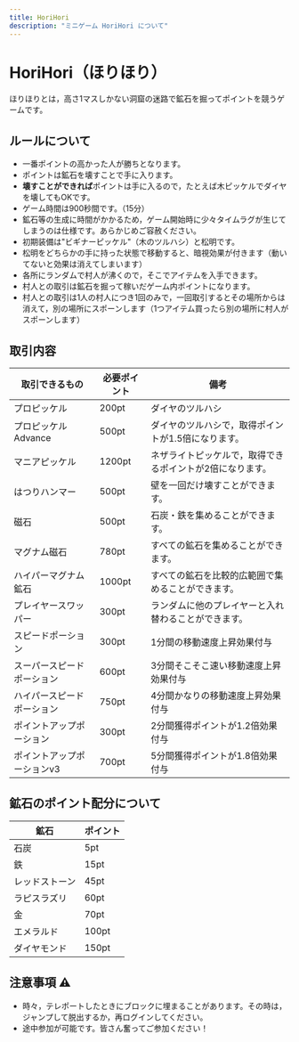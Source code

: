 ```yaml
---
title: HoriHori
description: "ミニゲーム HoriHori について"
---
```

# HoriHori（ほりほり）

ほりほりとは，高さ1マスしかない洞窟の迷路で鉱石を掘ってポイントを競うゲームです。

## ルールについて

* 一番ポイントの高かった人が勝ちとなります。
* ポイントは鉱石を壊すことで手に入ります。
* **壊すことができれば**ポイントは手に入るので，たとえば木ピッケルでダイヤを壊してもOKです。
* ゲーム時間は900秒間です。（15分）
* 鉱石等の生成に時間がかかるため，ゲーム開始時に少々タイムラグが生じてしまうのは仕様です。あらかじめご容赦ください。
* 初期装備は"ビギナーピッケル"（木のツルハシ）と松明です。
* 松明をどちらかの手に持った状態で移動すると、暗視効果が付きます（動いてないと効果は消えてしまいます）
* 各所にランダムで村人が沸くので，そこでアイテムを入手できます。
* 村人との取引は鉱石を掘って稼いだゲーム内ポイントになります。
* 村人との取引は1人の村人につき1回のみで，一回取引するとその場所からは消えて，別の場所にスポーンします（1つアイテム買ったら別の場所に村人がスポーンします）

## 取引内容

| 取引できるもの        | 必要ポイント             | 備考                            |
| -------------- | ------------------ | ----------------------------- |
| <item-sprite name="diamond-pickaxe"/>                 プロピッケル         | 200pt              | ダイヤのツルハシ                      |
| <item-sprite name="diamond-pickaxe"/>                 プロピッケル Advance | 500pt              | ダイヤのツルハシで，取得ポイントが1.5倍になります。   |
| <item-sprite name="netherite-pickaxe"/>               マニアピッケル        | 1200pt             | ネザライトピッケルで，取得できるポイントが2倍になります。 |
| <item-sprite name="golden-pickaxe"/>                  はつりハンマー        | 500pt              | 壁を一回だけ壊すことができます。              |
| <item-sprite name="iron-ingot"/>                      磁石             | 500pt              | 石炭・鉄を集めることができます。              |
| <item-sprite name="netherite-ingot"/>                 マグナム磁石         | 780pt              | すべての鉱石を集めることができます。            |
| <item-sprite name="netherite-ingot"/>                 ハイパーマグナム鉱石     | 1000pt             | すべての鉱石を比較的広範囲で集めることができます。     |
| <item-sprite name="minecart"/>                        プレイヤースワッパー     | 300pt              | ランダムに他のプレイヤーと入れ替わることができます。          |
| <item-sprite name="water-bottle"/>                    スピードポーション      | 300pt              | 1分間の移動速度上昇効果付与                |
| <item-sprite name="water-bottle"/>                    スーパースピードポーション  | 600pt              | 3分間そこそこ速い移動速度上昇効果付与           |
| <item-sprite name="water-bottle"/>                    ハイパースピードポーション  | 750pt              | 4分間かなりの移動速度上昇効果付与             |
| <item-sprite name="lingering-potion-of-slow-falling"/>ポイントアップポーション   | 300pt               |       2分間獲得ポイントが1.2倍効果付与                        |
| <item-sprite name="lingering-potion-of-slow-falling"/>ポイントアップポーションv3 | 700pt               |5分間獲得ポイントが1.8倍効果付与 |

## 鉱石のポイント配分について

| 鉱石      | ポイント |
| ------- | ---- |
| <block-sprite name="coal-ore"/>     石炭      | 5pt  |
| <block-sprite name="iron-ore"/>     鉄       | 15pt |
| <block-sprite name="redstone-ore"/> レッドストーン | 45pt |
| <block-sprite name="lapis-ore"/>    ラピスラズリ  | 60pt |
| <block-sprite name="gold-ore"/>     金       | 70pt |
| <block-sprite name="emerald-ore"/>  エメラルド   | 100pt  |
| <block-sprite name="diamond-ore"/>  ダイヤモンド    |  150pt    |

## 注意事項 :warning:

* 時々，テレポートしたときにブロックに埋まることがあります。その時は，ジャンプして脱出するか，再ログインしてください。
* 途中参加が可能です。皆さん奮ってご参加ください！

